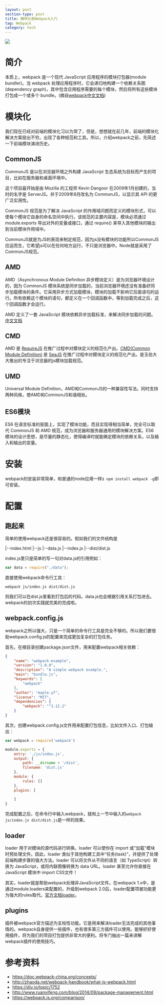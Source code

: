 ```yaml
---
layout: post
section-type: post
title: 模块化和Webpack入门
tag: Webpack
category: tech
---
```

![](https://raw.githubusercontent.com/maplecumt/blogImages/master/webpack-introduce/webpack.png)

# 简介

本质上，webpack 是一个现代 JavaScript 应用程序的模块打包器(module bundler)。当 webpack 处理应用程序时，它会递归地构建一个依赖关系图(dependency graph)，其中包含应用程序需要的每个模块，然后将所有这些模块打包成一个或多个 bundle。(摘自[webpack中文文档](https://doc.webpack-china.org/concepts/))




# 模块化
我们现在已经对前端的模块化习以为常了，但是，想想就在前几年，前端的模块化解决方案层出不穷。出现了各种规范和工具。所以，介绍webpack之前，先简述一下前端模块演进历史。

## CommonJS
CommonJS 是以在浏览器环境之外构建 JavaScript 生态系统为目标而产生的项目，比如在服务器和桌面环境中。

这个项目最开始是由 Mozilla 的工程师 Kevin Dangoor 在2009年1月创建的，当时的名字是 ServerJS。并于2009年8月改名为 CommonJS，以显示其 API 的更广泛实用性。

CommonJS 规范是为了解决 JavaScript 的作用域问题而定义的模块形式，可以使每个模块它自身的命名空间中执行。该规范的主要内容是，模块必须通过 module.exports 导出对外的变量或接口，通过 require() 来导入其他模块的输出到当前模块作用域中。

CommonJS就是为JS的表现来制定规范，因为js没有模块的功能所以CommonJS应运而生，它希望js可以在任何地方运行，不只是浏览器中。Node就是采用了CommonJS规范。

## AMD

AMD（Asynchronous Module Definition 异步模块定义）是为浏览器环境设计的，因为 CommonJS 模块系统是同步加载的，当前浏览器环境还没有准备好同步加载模块的条件。它采用异步方式加载模块，模块的加载不影响它后面语句的运行。所有依赖这个模块的语句，都定义在一个回调函数中，等到加载完成之后，这个回调函数才会运行。

AMD 定义了一套 JavaScript 模块依赖异步加载标准，来解决同步加载的问题。[中文文档](https://github.com/amdjs/amdjs-api/wiki/AMD-(%E4%B8%AD%E6%96%87%E7%89%88))

## CMD
AMD 是 [RequireJS](http://requirejs.org/) 在推广过程中对模块定义的规范化产出。[CMD(Common Module Definition)](https://github.com/seajs/seajs/issues/242) 是 [SeaJS](https://github.com/seajs/seajs) 在推广过程中对模块定义的规范化产出。是玉伯大大推出的专注于浏览器的js模块加载规范。
## UMD
Universal Module Definition，AMD和CommonJS的一种兼容性写法。同时支持两种风格，使AMD和CommonJS和谐相处。
## ES6模块
ES6 在语言标准的层面上，实现了模块功能，而且实现得相当简单，完全可以取代 CommonJS 和 AMD 规范，成为浏览器和服务器通用的模块解决方案。ES6 模块的设计思想，是尽量的静态化，使得编译时就能确定模块的依赖关系，以及输入和输出的变量。

# 安装
webpack的安装非常简单，和普通的node应用一样`$ npm install webpack -g`即可安装。

# 配置

## 跑起来
简单的使用webpack还是很容易的。假如我们的文件结构是

|--index.html
|--js
    |--data.js
    |--index.js
|--dist/dist.js

index.js里只是简单的写一句对data.js的引用例如：

```javascript
var data = require("./data");
```
直接使用webpack命令行工具：

```
webpack js/index.js dist/dist.js
```

则我们可以在dist.js里看到打包后的代码，data.js也会根据引用关系打包进去。webpack的初次实践就完美的完成啦。

## webpack.config.js
webpack之所以强大，只是一个简单的命令行工具是完全不够的。所以我们要借助webpack.config.js的配置来完成更加复杂的打包任务。

首先，在根目录创建package.json文件，用来配置webpack相关依赖：
```json
{
    "name": "webpack-example",
    "version": "1.0.0",
    "description": "A simple webpack example.",
    "main": "bundle.js",
    "keywords": [
        "webpack"
    ],
    "author": "maple.yf",
    "license": "MIT",
    "dependencies": {
        "webpack": "^1.12.2"
    }
}

```

其次，创建webpack.config.js文件用来配置打包信息，比如文件入口、打包输出：

```javascript
var webpack = require('webpack')

module.exports = {
    entry: './js/index.js',
    output: {
        path: __dirname + '/dist',
        filename: 'dist.js'
    },
    module: {
        rules: []
    },
    plugins: [
        
    ]
}
```

完成配置之后，在命令行中输入webpack，就和上一节中输入的`webpack js/index.js dist/dist.js`是一样的效果。

## loader
loader 用于对模块的源代码进行转换。loader 可以使你在 import 或"加载"模块时预处理文件。因此，loader 类似于其他构建工具中“任务(task)”，并提供了处理前端构建步骤的强大方法。loader 可以将文件从不同的语言（如 TypeScript）转换为 JavaScript，或将内联图像转换为 data URL。loader 甚至允许你直接在 JavaScript 模块中 import CSS文件！

其实，loader就是帮助webpack处理非JavaScript文件。在webpack 1.x中，是通过module.loaders来配置的，升级到webpack 2.0后，loader配置项被功能更为强大的rules取代。[官方文档loader](https://doc.webpack-china.org/concepts/loaders)。


## plugins

插件被webpack官方描述为支柱性功能。它是用来解决loader无法完成的其他事情的。webpack自身提供一些插件，也有很多第三方插件可以使用。能够好好使用插件，将为我们的项目打包提供非常大的便利。将专门抽出一篇来讲解webpack插件的使用技巧。





# 参考资料
- https://doc.webpack-china.org/concepts/
- http://zhaoda.net/webpack-handbook/what-is-webpack.html
- https://div.io/topic/1752
- http://www.ruanyifeng.com/blog/2014/09/package-management.html
- https://webpack.js.org/comparison/